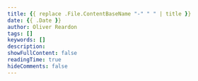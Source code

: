 ```yaml
---
title: {{ replace .File.ContentBaseName "-" " " | title }}
date: {{ .Date }}
author: Oliver Reardon
tags: []
keywords: []
description:
showFullContent: false
readingTime: true
hideComments: false
---
```

